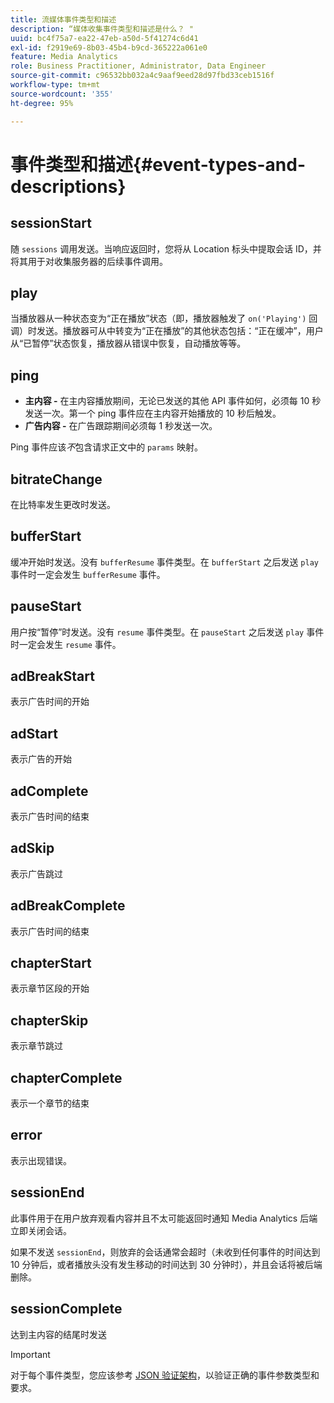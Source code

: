 ```yaml
---
title: 流媒体事件类型和描述
description: “媒体收集事件类型和描述是什么？ "
uuid: bc4f75a7-ea22-47eb-a50d-5f41274c6d41
exl-id: f2919e69-8b03-45b4-b9cd-365222a061e0
feature: Media Analytics
role: Business Practitioner, Administrator, Data Engineer
source-git-commit: c96532bb032a4c9aaf9eed28d97fbd33ceb1516f
workflow-type: tm+mt
source-wordcount: '355'
ht-degree: 95%

---
```


# 事件类型和描述{#event-types-and-descriptions}

## sessionStart

随 `sessions` 调用发送。当响应返回时，您将从 Location 标头中提取会话 ID，并将其用于对收集服务器的后续事件调用。

## play

当播放器从一种状态变为“正在播放”状态（即，播放器触发了 `on('Playing')` 回调）时发送。播放器可从中转变为“正在播放”的其他状态包括：“正在缓冲”，用户从“已暂停”状态恢复，播放器从错误中恢复，自动播放等等。

## ping

* **主内容 -** 在主内容播放期间，无论已发送的其他 API 事件如何，必须每 10 秒发送一次。第一个 ping 事件应在主内容开始播放的 10 秒后触发。
* **广告内容 -** 在广告跟踪期间必须每 1 秒发送一次。

Ping 事件应该&#x200B;*不*&#x200B;包含请求正文中的 `params` 映射。

## bitrateChange

在比特率发生更改时发送。

## bufferStart

缓冲开始时发送。没有 `bufferResume` 事件类型。在 `bufferStart` 之后发送 `play` 事件时一定会发生 `bufferResume` 事件。

## pauseStart

用户按“暂停”时发送。没有 `resume` 事件类型。在 `pauseStart` 之后发送 `play` 事件时一定会发生 `resume` 事件。

## adBreakStart

表示广告时间的开始

## adStart

表示广告的开始

## adComplete

表示广告时间的结束

## adSkip

表示广告跳过

## adBreakComplete

表示广告时间的结束

## chapterStart

表示章节区段的开始

## chapterSkip

表示章节跳过

## chapterComplete

表示一个章节的结束

## error

表示出现错误。

## sessionEnd

此事件用于在用户放弃观看内容并且不太可能返回时通知 Media Analytics 后端立即关闭会话。

如果不发送 `sessionEnd`，则放弃的会话通常会超时（未收到任何事件的时间达到 10 分钟后，或者播放头没有发生移动的时间达到 30 分钟时），并且会话将被后端删除。

## sessionComplete

达到主内容的结尾时发送

>[!IMPORTANT]
>
>对于每个事件类型，您应该参考 [JSON 验证架构](/help/media-collection-api/mc-api-ref/mc-api-json-validation.md)，以验证正确的事件参数类型和要求。
